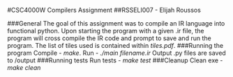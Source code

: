 #CSC4000W Compilers Assignment
##RSSELI007 - Elijah Roussos

###General
The goal of this assignment was to compile an IR language into functional python. Upon starting the program with a given .ir file,
the program will cross compile the IR code and prompt to save and run the program. The list of tiles used is contained within *tiles.pdf*.
###Running the program
Compile     -   *make*.
Run         -   *./main filename.ir*
Output .py files are saved to /output
###Running tests
Run tests   -   *make test*
###Cleanup
Clean exe   -   *make clean*